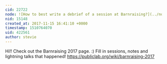 ```yaml
---
cid: 22722
node: ![How to best write a debrief of a session at Barnraising?](../notes/pdhixenbaugh/11-04-2017/how-to-best-write-a-debrief-of-a-session-at-barnraising)
nid: 15148
created_at: 2017-11-15 16:41:10 +0000
timestamp: 1510764070
uid: 422561
author: stevie
---
```


Hi!! 
Check out the Barnraising 2017 page. :) Fill in sessions, notes and lightning talks that happened! https://publiclab.org/wiki/barnraising-2017